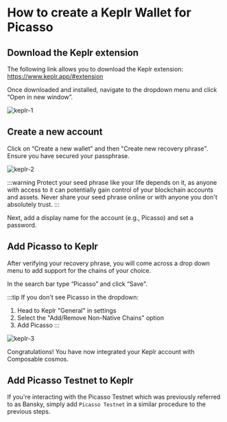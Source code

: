 # How to create a Keplr Wallet for Picasso

## Download the Keplr extension​
The following link allows you to download the Keplr extension: https://www.keplr.app/#extension 

Once downloaded and installed, navigate to the dropdown menu and click “Open in new window”.

![keplr-1](./images-keplr-guide/images-keplr-1.png)



## Create a new account​

Click on “Create a new wallet” and then "Create new recovery phrase". Ensure you have secured your passphrase.

![keplr-2](./images-keplr-guide/images-keplr-2.png)


:::warning
Protect your seed phrase like your life depends on it, as anyone with access to it can potentially gain control of your blockchain accounts and assets. Never share your seed phrase online or with anyone you don't absolutely trust.
:::


Next, add a display name for the account (e.g., Picasso) and set a password. 

## Add Picasso to Keplr
After verifying your recovery phrase, you will come across a drop down menu to add support for the chains of your choice. 

In the search bar type “Picasso” and click “Save".

:::tip 
If you don't see Picasso in the dropdown:
1. Head to Keplr "General" in settings
2. Select the "Add/Remove Non-Native Chains" option
3. Add Picasso
:::

![keplr-3](./images-keplr-guide/images-keplr.png)

Congratulations! You have now integrated your Keplr account with Composable cosmos.

## Add Picasso Testnet to Keplr

If you're interacting with the Picasso Testnet which was previously referred to as Bansky, simply add `Picasso Testnet` in a similar procedure to the previous steps.